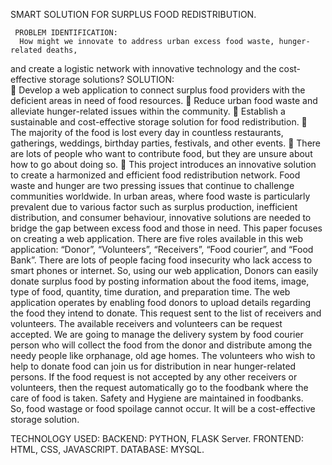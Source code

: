 SMART SOLUTION FOR SURPLUS FOOD REDISTRIBUTION.
     
     PROBLEM IDENTIFICATION:
      How might we innovate to address urban excess food waste, hunger-related deaths, 
and create a logistic network with innovative technology and the cost-effective storage solutions?
     SOLUTION:     
      	Develop a web application to connect surplus food providers with the deficient 
areas in need of food resources.
      	Reduce urban food waste and alleviate hunger-related issues within the community.
      	Establish a sustainable and cost-effective storage solution for food redistribution.
      	The majority of the food is lost every day in countless restaurants, 
gatherings, weddings, birthday parties, festivals, and other events.
      	There are lots of people who want to contribute food, but they 
are unsure about how to go about doing so.
      	This project introduces an innovative solution to create a harmonized 
and efficient food redistribution network.
      Food waste and hunger are two pressing issues that continue to challenge 
communities worldwide. In urban areas, where food waste is particularly prevalent
due to various factor such as surplus production, inefficient distribution, and 
consumer behaviour, innovative solutions are needed to bridge the gap between excess food and those in need.
      This paper focuses on creating a web application. There are five roles 
available in this web application: “Donor”, “Volunteers”, “Receivers”, 
“Food courier”, and “Food Bank”. There are lots of people facing food insecurity 
who lack access to smart phones or internet. So, using our web application, 
Donors can easily donate surplus food by posting information about the food 
items, image, type of food, quantity, time duration, and preparation time.
     The web application operates by enabling food donors to upload details 
regarding the food they intend to donate. This request sent to the list of 
receivers and volunteers. The available receivers and volunteers can be request accepted. 
     We are going to manage the delivery system by food courier person 
who will collect the food from the donor and distribute among the needy 
people like orphanage, old age homes. The volunteers who wish to help to 
donate food can join us for distribution in near hunger-related persons.
     If the food request is not accepted by any other receivers or volunteers, 
then the request automatically go to the foodbank where the care of 
food is taken. Safety and Hygiene are maintained in foodbanks.  
So, food wastage or food spoilage cannot occur. It will be a cost-effective storage solution.

TECHNOLOGY USED:
BACKEND: PYTHON, FLASK Server.
FRONTEND: HTML, CSS, JAVASCRIPT.
DATABASE: MYSQL.


      
